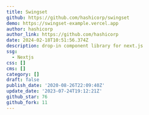 ```yaml
---
title: Swingset
github: https://github.com/hashicorp/swingset
demo: https://swingset-example.vercel.app
author: hashicorp
author_link: https://github.com/hashicorp
date: 2024-02-18T10:51:56.374Z
description: drop-in component library for next.js
ssg:
  - Nextjs
css: []
cms: []
category: []
draft: false
publish_date: '2020-08-26T22:09:40Z'
update_date: '2023-07-24T19:12:21Z'
github_star: 76
github_fork: 11
---
```

